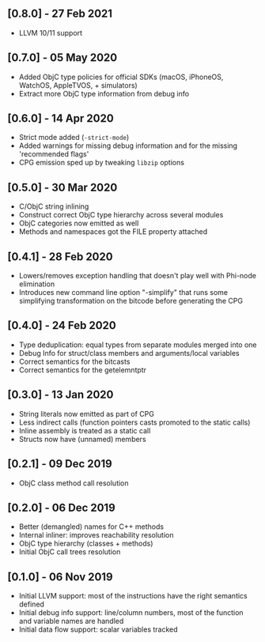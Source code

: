 ## [0.8.0] - 27 Feb 2021

- LLVM 10/11 support

## [0.7.0] - 05 May 2020

- Added ObjC type policies for official SDKs (macOS, iPhoneOS, WatchOS, AppleTVOS, + simulators)
- Extract more ObjC type information from debug info

## [0.6.0] - 14 Apr 2020

- Strict mode added (`-strict-mode`)
- Added warnings for missing debug information and for the missing 'recommended flags'
- CPG emission sped up by tweaking `libzip` options

## [0.5.0] - 30 Mar 2020

- C/ObjC string inlining
- Construct correct ObjC type hierarchy across several modules
- ObjC categories now emitted as well
- Methods and namespaces got the FILE property attached 

## [0.4.1] - 28 Feb 2020

- Lowers/removes exception handling that doesn't play well with Phi-node elimination
- Introduces new command line option "-simplify" that runs some simplifying transformation on the bitcode before generating the CPG

## [0.4.0] - 24 Feb 2020

- Type deduplication: equal types from separate modules merged into one
- Debug Info for struct/class members and arguments/local variables
- Correct semantics for the bitcasts
- Correct semantics for the getelemntptr

## [0.3.0] - 13 Jan 2020

- String literals now emitted as part of CPG
- Less indirect calls (function pointers casts promoted to the static calls)
- Inline assembly is treated as a static call
- Structs now have (unnamed) members

## [0.2.1] - 09 Dec 2019

- ObjC class method call resolution

## [0.2.0] - 06 Dec 2019

- Better (demangled) names for C++ methods
- Internal inliner: improves reachability resolution
- ObjC type hierarchy (classes + methods)
- Initial ObjC call trees resolution

## [0.1.0] - 06 Nov 2019

- Initial LLVM support: most of the instructions have the right semantics defined
- Initial debug info support: line/column numbers, most of the function and variable names are handled
- Initial data flow support: scalar variables tracked
